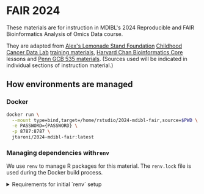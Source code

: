 # FAIR 2024

These materials are for instruction in MDIBL's 2024 Reproducible and FAIR Bioinformatics Analysis of Omics Data course.

They are adapted from [Alex's Lemonade Stand Foundation](https://www.alexslemonade.org/) [Childhood Cancer Data Lab](https://www.ccdatalab.org/) [training materials](https://github.com/AlexsLemonade/training-modules), [Harvard Chan Bioinformatics Core](http://bioinformatics.sph.harvard.edu/) lessons and [Penn GCB 535 materials](https://github.com/greenelab/GCB535).
(Sources used will be indicated in individual sections of instruction material.)

## How environments are managed

### Docker

```sh
docker run \
  --mount type=bind,target=/home/rstudio/2024-mdibl-fair,source=$PWD \
  -e PASSWORD={PASSWORD} \
  -p 8787:8787 \
  jtaroni/2024-mdibl-fair:latest
```

### Managing dependencies with`renv`

We use `renv` to manage R packages for this material.
The `renv.lock` file is used during the Docker build process.

<details>

<summary>Requirements for initial `renv` setup</summary>

#### Initial set-up

To set up the `renv` lockfile, we needed to install `renv`, `remotes`, and `PLIER`.
(`PLIER` could not be installed automatically via `renv::init()`.)

```r
install.packages(c("renv", "remotes"))
remotes::install_github("wgmao/PLIER@v0.1.6")
```

Then we could initialize the project with the following:

```r
renv::init()
```
<!--

`digest` also needed to be installed separately with the following:

```r
install.packages("digest", repos="http://cran.us.r-project.org")
```

--->

<details>

#### Development with `renv`

Develop using the `2024-mdibl-fair.Rproj` Rproject and restore the state of the project from the lockfile with:

```r
renv::restore()
```

Sometimes all R packages are not captured with `renv::snapshot()` if they are not explicitly loaded in notebooks.
To ensure a dependency is captured in the lockfile, add `library(<package>)` to `components/dependencies.R`.

## Pre-commit

Once you've [installed pre-commit using your preferred method](https://pre-commit.com/#install), you can set it up for this repository with the following command:

```sh
pre-commit install
```